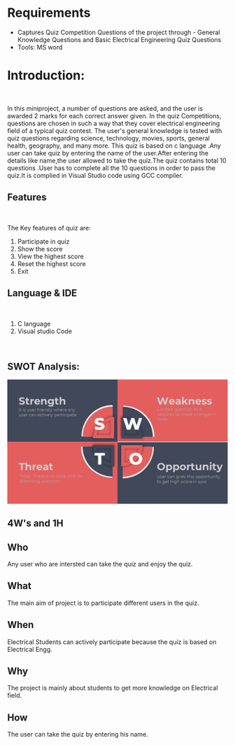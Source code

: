 # Requirements

* Captures Quiz Competition Questions of the project through - General Knowledge Questions and Basic Electrical Engineering Quiz Questions
* Tools: MS word

# Introduction:
<br>

In this miniproject, a number of questions are asked, and the user is awarded 2 marks for each correct answer given.
In the quiz Competitions, questions are chosen in such a way that they cover electrical engineering field of a typical quiz contest.
The user's general knowledge is tested with quiz questions regarding science, technology, movies, sports, general health, geography, and many more.
This quiz is based on c language .Any user can take quiz by entering the name of the user.After entering the details like name,the user allowed to take the quiz.The quiz contains total 10 questions .User has to complete all the 10 questions in order to pass the quiz.It is complied in Visual Studio code using GCC compiler.

## Features
<br>

The Key features of quiz are:
<br>
1. Participate in quiz
2. Show the score
3. View the highest score
4. Reset the highest score<br>
5. Exit




## Language & IDE
<br>


1. C language
2. Visual studio Code
<br>

## SWOT Analysis:


![SWOT.png](https://github.com/abhishekkanap/M1_Quiz_Competition/blob/906bc5e1584030051917a9ed62d5339d906f9dee/2_Design/SWOT%20.png)










4W's and 1H
--------------------------------------------------------------------------------

Who
---------------------------------------------------------------------------------
Any user who are intersted can take the quiz and enjoy the quiz.

What
---------------------------------------------------------------------------------
The main aim of project is to participate different users in the quiz. 

When
---------------------------------------------------------------------------------
Electrical Students can actively participate because the quiz is based on Electrical Engg.

Why
---------------------------------------------------------------------------------
The project is mainly about students to get more knowledge on Electrical field.

How
--------------------------------------------------------------------------------
The user can take the quiz by entering his name.
